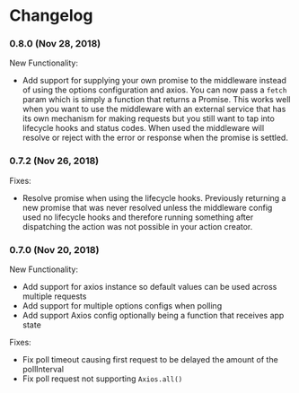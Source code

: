 # Changelog

### 0.8.0 (Nov 28, 2018)

New Functionality:

- Add support for supplying your own promise to the middleware instead of using the options
  configuration and axios. You can now pass a `fetch` param which is simply a function that
  returns a Promise. This works well when you want to use the middleware with an external service
  that has its own mechanism for making requests but you still want to tap into lifecycle hooks
  and status codes. When used the middleware will resolve or reject with the error or response
  when the promise is settled.

### 0.7.2 (Nov 26, 2018)

Fixes:

- Resolve promise when using the lifecycle hooks. Previously returning a new promise that was never
  resolved unless the middleware config used no lifecycle hooks and therefore running something after
  dispatching the action was not possible in your action creator.

### 0.7.0 (Nov 20, 2018)

New Functionality:

- Add support for axios instance so default values can be used across multiple requests
- Add support for multiple options configs when polling
- Add support Axios config optionally being a function that receives app state

Fixes:

- Fix poll timeout causing first request to be delayed the amount of the pollInterval
- Fix poll request not supporting `Axios.all()`
